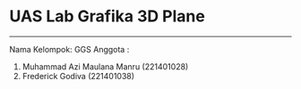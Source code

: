 # UAS Lab Grafika 3D Plane
---
Nama Kelompok: GGS
Anggota :
  1. Muhammad Azi Maulana Manru (221401028)
  2. Frederick Godiva (221401038)

